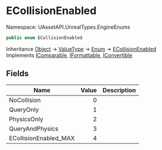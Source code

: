 # ECollisionEnabled

Namespace: UAssetAPI.UnrealTypes.EngineEnums

```csharp
public enum ECollisionEnabled
```

Inheritance [Object](https://docs.microsoft.com/en-us/dotnet/api/system.object) → [ValueType](https://docs.microsoft.com/en-us/dotnet/api/system.valuetype) → [Enum](https://docs.microsoft.com/en-us/dotnet/api/system.enum) → [ECollisionEnabled](./uassetapi.unrealtypes.engineenums.ecollisionenabled.md)<br>
Implements [IComparable](https://docs.microsoft.com/en-us/dotnet/api/system.icomparable), [IFormattable](https://docs.microsoft.com/en-us/dotnet/api/system.iformattable), [IConvertible](https://docs.microsoft.com/en-us/dotnet/api/system.iconvertible)

## Fields

| Name | Value | Description |
| --- | --: | --- |
| NoCollision | 0 |  |
| QueryOnly | 1 |  |
| PhysicsOnly | 2 |  |
| QueryAndPhysics | 3 |  |
| ECollisionEnabled_MAX | 4 |  |
